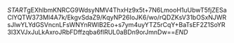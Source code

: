 $START$gEXhlbmKNRCG9WdsyNMV4ThxHz9x5t+7N6LmooH1uUbwT5fjZESaClYQTW373Ml4A7k/EkgvSdaZ9/KqyNP26IoJK6/wo/rQDZKsV31bOSxNJWRsJlwYLYdGSVncnLFsWNYnRWlB2Eo+s7ym4uyYTZ5rCqY+BaTsEF2Z1SoYR3l3XVJxJuLkAxroJRbFDffzqba6flRUL0aBDn9orJmnDw==$END$